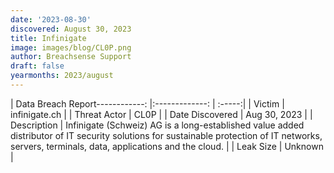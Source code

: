 ```yaml
---
date: '2023-08-30'
discovered: August 30, 2023
title: Infinigate
image: images/blog/CL0P.png
author: Breachsense Support
draft: false
yearmonths: 2023/august
---
```


| Data Breach Report------------:     |:-------------:    | :-----:|
| Victim      | infinigate.ch      | 
| Threat Actor      | CL0P      | 
| Date Discovered      | Aug 30, 2023      | 
| Description      | Infinigate (Schweiz) AG is a long-established value added distributor of IT security solutions for sustainable protection of IT networks, servers, terminals, data, applications and the cloud.      | 
| Leak Size      | Unknown      | 

